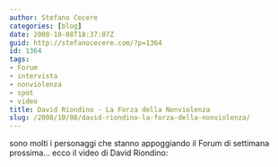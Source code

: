 ```yaml
---
author: Stefano Cecere
categories: [blog]
date: 2008-10-08T18:37:07Z
guid: http://stefanocecere.com/?p=1364
id: 1364
tags:
- Forum
- intervista
- nonviolenza
- spot
- video
title: David Riondino - La Forza della Nonviolenza
slug: /2008/10/08/david-riondino-la-forza-della-nonviolenza/
---
```


sono molti i personaggi che stanno appoggiando il Forum di settimana prossima… ecco il video di David Riondino: